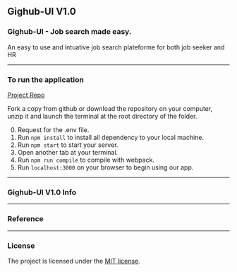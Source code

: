 
## Gighub-UI V1.0

### Gighub-UI - Job search made easy.

An easy to use and intuative job search plateforme for both job seeker and HR 
<br>

---

### To run the application

[Project Repo](https://github.com/markchen555/Gighub-UI)

Fork a copy from github or download the repository on your computer, unzip it and launch the terminal at the root directory of the folder.

0. Request for the .env file.
1. Run `npm install` to install all dependency to your local machine.
2. Run `npm start` to start your server.
3. Open another tab at your terminal.
4. Run `npm run compile` to compile with webpack.
5. Run `localhost:3000` on your browser to begin using our app.

---

### Gighub-UI V1.0 Info


---

### Reference

---

### License

The project is licensed under the [MIT license](license.txt).